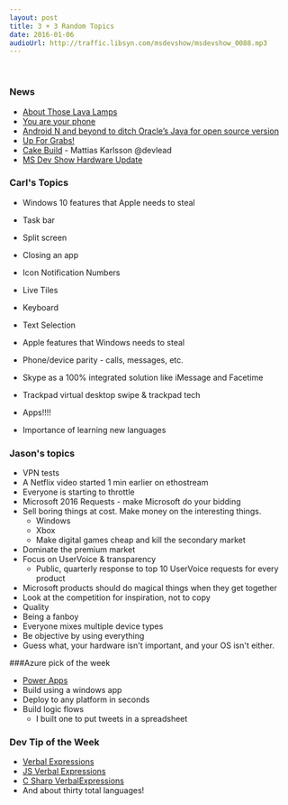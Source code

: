 ```yaml
---
layout: post
title: 3 + 3 Random Topics
date: 2016-01-06
audioUrl: http://traffic.libsyn.com/msdevshow/msdevshow_0088.mp3
---
```

 
### News

-   [About Those Lava Lamps](https://gist.github.com/marick/3ec112bc38b2af267e15)
-   [You are your phone](http://www.roughtype.com/?p=6683)
-   [Android N and beyond to ditch Oracle’s Java for open source version](http://msdv.sh/1mPUaRE)
-   [Up For Grabs!](http://up-for-grabs.net/#/)
-   [Cake Build](http://cakebuild.net/) - Mattias Karlsson ‏@devlead
-   [MS Dev Show Hardware Update](http://www.ytechie.com/2016/01/msdevshow-hardware-update/)

### Carl's Topics

 - Windows 10 features that Apple needs to steal
  - Task bar
  - Split screen
  - Closing an app
  - Icon Notification Numbers
  - Live Tiles
  - Keyboard
  - Text Selection
 - Apple features that Windows needs to steal
  - Phone/device parity - calls, messages, etc.
  - Skype as a 100% integrated solution like iMessage and Facetime
  - Trackpad virtual desktop swipe & trackpad tech
  - Apps!!!!

 - Importance of learning new languages

### Jason's topics

 - VPN tests
  - A Netflix video started 1 min earlier on ethostream
  - Everyone is starting to throttle
 - Microsoft 2016 Requests - make Microsoft do your bidding
  - Sell boring things at cost. Make money on the interesting things.
    - Windows
    - Xbox
    - Make digital games cheap and kill the secondary market
  - Dominate the premium market
  - Focus on UserVoice & transparency
    - Public, quarterly response to top 10 UserVoice requests for every product
  - Microsoft products should do magical things when they get together
  - Look at the competition for inspiration, not to copy
  - Quality
 - Being a fanboy
  - Everyone mixes multiple device types
  - Be objective by using everything
  - Guess what, your hardware isn't important, and your OS isn't either.

###Azure pick of the week

 - [Power Apps](http://PowerApps.com)
  - Build using a windows app
  - Deploy to any platform in seconds
  - Build logic flows
    - I built one to put tweets in a spreadsheet

### Dev Tip of the Week
 - [Verbal Expressions](https://github.com/VerbalExpressions)
  - [JS Verbal Expressions](https://github.com/VerbalExpressions/JSVerbalExpressions)
  - [C Sharp VerbalExpressions](https://github.com/VerbalExpressions/CSharpVerbalExpressions)
  - And about thirty total languages!